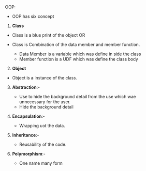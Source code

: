 OOP:
- OOP has six concept

1. **Class**
- Class is a blue print of the object
OR
- Class is Combination of the data member and member function.

    - Data Member is a variable which was define in side the class
    - Member function is a UDF which was define the class body

2. **Object**
- Object is a instance of the class.
  
3. **Abstraction**:- 
    - Use to hide the background detail from the use which wae unnecessary for the user.
    - Hide the background detail
  
4. **Encapsulation**:-
    - Wrapping uot the data.
     
5. **Inheritance**:-
   - Reusability of the code.
  
6. **Polymorphism**:-
   - One name many form